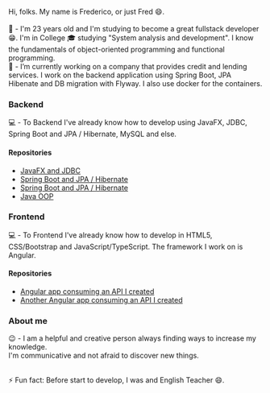 Hi, folks. My name is Frederico, or just Fred 😄. </br></br>
💬 - I'm 23 years old and I'm studying to become a great fullstack developer 😁. I'm in College 🎓 studying "System analysis and development". I know the fundamentals of object-oriented programming and functional programming.
</br>
🔭 - I’m currently working on a company that provides credit and lending services. I work on the backend application using Spring Boot, JPA Hibenate and DB migration with Flyway. I also use docker for the containers.
</hr>

<div>
    <span>
<h3>Backend</h3>
💻 - To Backend I've already know how to develop using JavaFX, JDBC, Spring Boot and JPA / Hibernate, MySQL and else. <br>
<h4>Repositories</h4>
<ul>
<li>
<a href="https://github.com/fred1895/workshop-javafx-jdbc">JavaFX and JDBC</a>
</li>
        
<li>
<a href="https://github.com/fred1895/cursomvc">Spring Boot and JPA / Hibernate</a>
</li>

<li>
<a href="https://github.com/fred1895/spring-angular-clientes_project">Spring Boot and JPA / Hibernate</a>
</li>

<li>
<a href="https://github.com/fred1895/election_in_java">Java OOP</a>
</li>
</ul>       
</span>
    <span>
<h3>Frontend</h3>
💻 - To Frontend I've already know how to develop in HTML5, CSS/Bootstrap and JavaScript/TypeScript. The framework I work on is Angular.<br>
<h4>Repositories</h4>
<ul>
<li>
<a href="https://github.com/fred1895/angular-clientes-app">Angular app consuming an API I created</a>
</li>

<li>
<a href="https://github.com/fred1895/front-agenda-angular">Another Angular app consuming an API I created</a>
</li>
</ul>
</span>
</div>       
</hr>
<h3>About me</h3>
😉 - I am a helpful and creative person always finding ways to increase my knowledge. 
<br>
I'm communicative and not afraid to discover new things.
</br></br>

⚡ Fun fact: Before start to develop, I was and English Teacher 😄.

<!--
**fred1895/fred1895** is a ✨ _special_ ✨ repository because its `README.md` (this file) appears on your GitHub profile.

Here are some ideas to get you started:


- 🌱 I’m currently learning ...
- 👯 I’m looking to collaborate on ...
- 🤔 I’m looking for help with ...
- 💬 Ask me about ...
- 📫 How to reach me: ...
- 😄 Pronouns: ...
- ⚡ Fun fact: ...
-->
